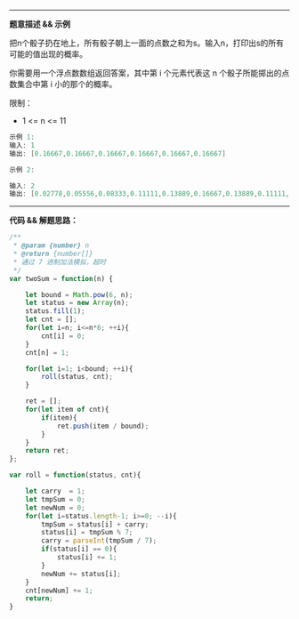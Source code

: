 

---

**题意描述 && 示例**

把n个骰子扔在地上，所有骰子朝上一面的点数之和为s。输入n，打印出s的所有可能的值出现的概率。

你需要用一个浮点数数组返回答案，其中第 i 个元素代表这 n 个骰子所能掷出的点数集合中第 i 小的那个的概率。

 限制： 

- 1 <= n <= 11 

```c#
示例 1:
输入: 1
输出: [0.16667,0.16667,0.16667,0.16667,0.16667,0.16667]
```

```c
示例 2:

输入: 2
输出: [0.02778,0.05556,0.08333,0.11111,0.13889,0.16667,0.13889,0.11111,0.08333,0.05556,0.02778]
```

---

**代码 && 解题思路：**

```js
/**
 * @param {number} n
 * @return {number[]}
 * 通过 7 进制加法模拟，超时
 */
var twoSum = function(n) {

    let bound = Math.pow(6, n);
    let status = new Array(n);
    status.fill(1);
    let cnt = [];
    for(let i=n; i<=n*6; ++i){
        cnt[i] = 0;
    }
    cnt[n] = 1;

    for(let i=1; i<bound; ++i){
        roll(status, cnt);
    }

    ret = [];
    for(let item of cnt){
        if(item){
            ret.push(item / bound);
        }
    }
    return ret;
};

var roll = function(status, cnt){

    let carry  = 1;
    let tmpSum = 0;
    let newNum = 0;
    for(let i=status.length-1; i>=0; --i){
        tmpSum = status[i] + carry;
        status[i] = tmpSum % 7;
        carry = parseInt(tmpSum / 7);
        if(status[i] == 0){
            status[i] += 1;
        }
        newNum += status[i];
    }
    cnt[newNum] += 1;
    return;
}
```

